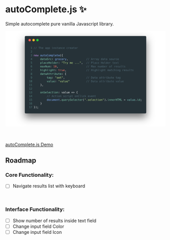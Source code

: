 # autoComplete.js :sparkles:
Simple autocomplete pure vanilla Javascript library.

![autoComplete.js Initialization](./README/img/autoComplete.js.png "autoComplete.js Initialization")

<br>

[autoComplete.js Demo](https://www.tarekraafat.com/dev/projects/autoComplete/)

## Roadmap

### Core Functionality:
- [ ] Navigate results list with keyboard

<br>

### Interface Functionality:
- [ ] Show number of results inside text field
- [ ] Change input field Color
- [ ] Change input field Icon

</div>
</div>